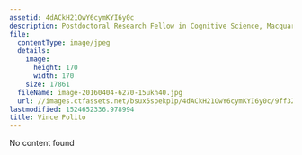 ```yaml
---
assetid: 4dACkH21OwY6cymKYI6y0c
description: Postdoctoral Research Fellow in Cognitive Science, Macquarie University
file:
  contentType: image/jpeg
  details:
    image:
      height: 170
      width: 170
    size: 17861
  fileName: image-20160404-6270-15ukh40.jpg
  url: //images.ctfassets.net/bsux5spekp1p/4dACkH21OwY6cymKYI6y0c/9ff322cb6b7edb9021abd64895c22e87/image-20160404-6270-15ukh40.jpg
lastmodified: 1524652336.978994
title: Vince Polito
---
```

No content found
